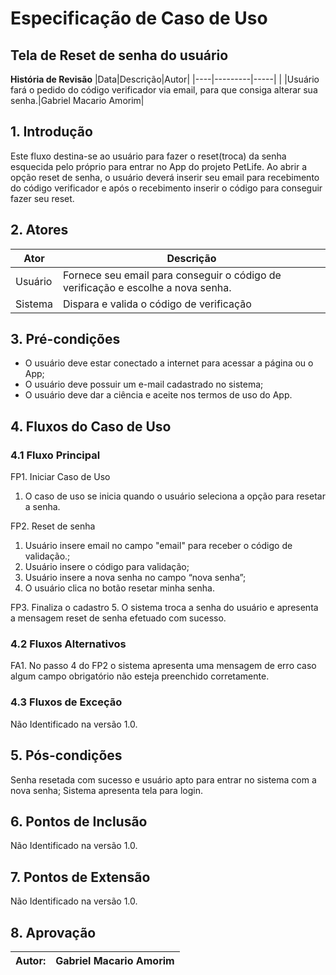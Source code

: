 # Especificação de Caso de Uso
## Tela de Reset de senha do usuário

**História de Revisão**
|Data|Descrição|Autor|
|----|---------|-----|
| |Usuário fará o pedido do código verificador via email, para que consiga alterar sua senha.|Gabriel Macario Amorim|

## 1. Introdução
Este fluxo destina-se ao usuário para fazer o reset(troca) da senha esquecida pelo próprio para entrar no App do projeto PetLife.  Ao abrir a opção reset de senha, o usuário deverá inserir seu email para recebimento do código verificador e após o recebimento inserir o código para conseguir fazer seu reset.

## 2. Atores
|Ator|Descrição|
|----|---------|
|Usuário|Fornece seu email para conseguir o código de verificação e escolhe a nova senha.|
|Sistema|Dispara e valida o código de verificação|

## 3. Pré-condições
* O usuário deve estar conectado a internet para acessar a página ou o App;
* O usuário deve possuir um e-mail cadastrado no sistema;
* O usuário deve dar a ciência e aceite nos termos de uso do App.

## 4. Fluxos do Caso de Uso
### 4.1 Fluxo Principal
FP1. Iniciar Caso de Uso
1. O caso de uso se inicia quando o usuário seleciona a opção para resetar a senha.

FP2. Reset de senha
1. Usuário insere email no campo "email" para receber o código de validação.;
2. Usuário insere o código para validação;
3. Usuário insere a nova senha no campo “nova senha”;
4. O usuário clica no botão resetar minha senha.

FP3. Finaliza o cadastro
5. O sistema troca a senha do usuário e apresenta a mensagem reset de senha efetuado com sucesso.

### 4.2 Fluxos Alternativos
FA1. No passo 4 do FP2 o sistema apresenta uma mensagem de erro caso algum campo obrigatório não esteja preenchido corretamente.

### 4.3 Fluxos de Exceção
Não Identificado na versão 1.0.

## 5. Pós-condições
Senha resetada com sucesso e usuário apto para entrar no sistema com a nova senha;
Sistema apresenta tela para login.

## 6. Pontos de Inclusão
Não Identificado na versão 1.0.

## 7. Pontos de Extensão
Não Identificado na versão 1.0.

## 8. Aprovação

|Autor:|Gabriel Macario Amorim|
|------|----------------------|
